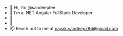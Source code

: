 - 👋 Hi, I’m @sandeeplee
- 👀 I’m a .NET Angular FullStack Developer
- 🌱 
- 💞️ 
- 📫 Reach out to me at nayak.sandeep786@gmail.com

<!---
sandeeplee/sandeeplee is a ✨ special ✨ repository because its `README.md` (this file) appears on your GitHub profile.
You can click the Preview link to take a look at your changes.
--->
